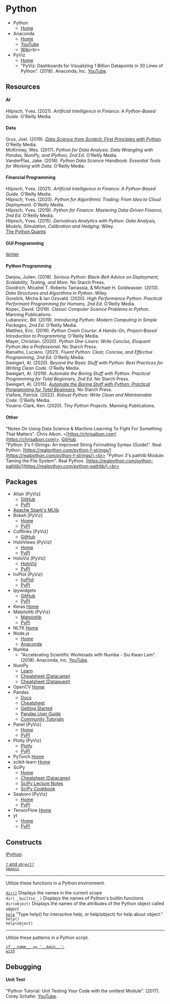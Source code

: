 # Python



- Python
  - [Home](https://www.python.org)<br>
- Anaconda
  - [Home](https://www.anaconda.com/open-source)<br>
  - [YouTube](https://www.youtube.com/c/ContinuumIo/)<br>
  - [Wiki](https://en.wikipedia.org/wiki/Anaconda_(Python_distribution))<br>
- PyViz
  - [Home](https://pyviz.org)
  - "PyViz: Dashboards for Visualizing 1 Billion Datapoints in 30 Lines of Python". (2018). Anaconda, Inc. [YouTube](https://www.youtube.com/watch?v=k27MJJLJNT4).<br>




## Resources

#### AI
Hilpisch, Yves. (2021). _Artificial Intelligence in Finance: A Python-Based Guide_. O'Reilly Media.<br>

#### Data
Grus, Joel. (2019). [_Data Science from Scratch: First Principles with Python_](https://github.com/joelgrus/data-science-from-scratch). O'Reilly Media.<br>
McKinney, Wes. (2017). _Python for Data Analysis: Data Wrangling with Pandas, NumPy, and IPython, 2nd Ed_. O'Reilly Media.<br>
VanderPlas, Jake. (2016). _Python Data Science Handbook: Essential Tools for Working with Data_. O'Reilly Media.<br>

#### Financial Programming
Hilpisch, Yves. (2021). _Artificial Intelligence in Finance: A Python-Based Guide_. O'Reilly Media.<br>
Hilpisch, Yves. (2020). _Python for Algorithmic Trading: From Idea to Cloud Deployment_. O'Reilly Media.<br>
Hilpisch, Yves. (2019). _Python for Finance: Mastering Data-Driven Finance, 2nd Ed_. O'Reilly Media.<br>
Hilpisch, Yves. (2015). _Derivatives Analytics with Python: Data Analysis, Models, Simulation, Calibration and Hedging_. Wiley.<br>
[The Python Quants](https://home.tpq.io/hilpisch/)<br>

#### GUI Programming
[tkinter](https://docs.python.org/3/library/tkinter.html)<br>

#### Python Programming
Danjou, Julien. (2018). _Serious Python: Black-Belt Advice on Deployment, Scalability, Testing, and More_. No Starch Press.<br>
Goodrich, Micahel T. Roberto Tamassia, & Michael H. Goldwasser. (2013). _Data Structures and Algorithms in Python_. Wiley.<br>
Gorelick, Micha & Ian Ozsvald. (2020). _High Performance Python: Practical Performant Programming for Humans, 2nd Ed_. O'Reilly Media.<br>
Kopec, David. (2019). _Classic Computer Science Problems in Python_. Manning Publications.<br>
Lubanovic, Bill. (2019). _Introducing Python: Modern Computing in Simple Packages, 2nd Ed_. O'Reilly Media.<br>
Matthes, Eric. (2019). _Python Crash Course: A Hands-On, Project-Based Introduction to Programming_. O'Reilly Media.<br>
Mayer, Christian. (2020). _Python One-Liners: Write Concise, Eloquent Python like a Professional_. No Starch Press.<br>
Ramalho, Luciano. (2021). _Fluent Python: Clear, Concise, and Effective Programming, 2nd Ed_. O'Reilly Media.<br>
Sweigart, Al. (2020). _Beyond the Basic Stuff with Python: Best Practices for Writing Clean Code_. O'Reilly Media.<br>
Sweigart, Al. (2019). _Automate the Boring Stuff with Python: Practical Programming for Total Beginners, 2nd Ed_. No Starch Press.<br>
Sweigart, Al. (2015). [_Automate the Boring Stuff with Python: Practical Programming for Total Beginners_](https://automatetheboringstuff.com). No Starch Press.<br>
Viafore, Patrick. (2022). _Robust Python: Write Clean and Maintainable Code_. O'Reilly Media.<br>
Youens-Clark, Ken. (2020). _Tiny Python Projects_. Manning Publications.<br>

#### Other
"Notes On Using Data Science & Machine Learning To Fight For Something That Matters". Chris Albon. <[https://chrisalbon.com](https://chrisalbon.com)>. [GitHub](https://github.com/chrisalbon/notes).<br>
"Python 3's f-Strings: An Improved String Formatting Syntax (Guide)". Real Python. [https://realpython.com/python-f-strings/](https://realpython.com/python-f-strings/).<br>
"Python 3's pathlib Module: Taming the File System". Real Python. [https://realpython.com/python-pathlib/](https://realpython.com/python-pathlib/).<br>



## Packages

- Altair [PyViz]<br>
  - [GitHub](https://altair-viz.github.io)<br>
  - [PyPI](https://pypi.org/project/altair/)<br>
- [Apache Spark's MLlib](https://spark.apache.org/docs/3.0.0/ml-guide.html)<br>
- Bokeh [PyViz]<br>
  - [Home](https://bokeh.org)<br>
  - [PyPI](https://pypi.org/project/bokeh/)<br>
- Cufflinks [PyViz]<br>
  - [GitHub](https://github.com/santosjorge/cufflinks)<br>
- HoloViews [PyViz]<br>
  - [Home](https://holoviews.org)<br>
  - [PyPI](https://pypi.org/project/holoviews/)<br>
- HoloViz [PyViz]<br>
  - [HoloViz](https://holoviz.org)<br>
  - [PyPI](https://pypi.org/project/holoviz/)<br>
- hvPlot [PyViz]<br>
  - [hvPlot](https://hvplot.holoviz.org)<br>
  - [PyPI](https://pypi.org/project/hvplot/)<br>
- ipywidgets<br>
  - [GitHub](https://github.com/jupyter-widgets/ipywidgets)<br>
  - [PyPI](https://pypi.org/project/jupyterlab-widgets/)<br>
- Keras [Home](https://keras.io)<br>
- Matplotlib [PyViz]<br>
  - [Matplotlib](https://matplotlib.org)<br>
  - [PyPI](https://pypi.org/project/matplotlib/)<br>
- NLTK [Home](http://www.nltk.org)<br>
- Node.js<br>
  - [Home](https://nodejs.org/en/)<br>
  - [Anaconda](https://anaconda.org/conda-forge/nodejs)<br>
- Numba<br>
  - "Accelerating Scientific Workloads with Numba - Siu Kwan Lam". (2018). Anaconda, Inc. [YouTube](https://www.youtube.com/watch?v=6oXedk2tGfk).<br>
- NumPy
  - [Learn](https://numpy.org/learn/)<br>
  - [Cheatsheet (Datacamp)](https://www.datacamp.com/community/blog/python-numpy-cheat-sheet)<br>
  - [Cheatsheet (Dataquest)](https://www.dataquest.io/blog/numpy-cheat-sheet/)<br>
- OpenCV [Home](https://opencv.org)<br>
- Pandas
  - [Docs](https://pandas.pydata.org/docs/user_guide/index.html)
  - [Cheatsheet](https://pandas.pydata.org/Pandas_Cheat_Sheet.pdf)<br>
  - [Getting Started](https://pandas.pydata.org/docs/getting_started/index.html)<br>
  - [Pandas User Guide](https://pandas.pydata.org/docs/user_guide/index.html)<br>
  - [Community Tutorials](https://pandas.pydata.org/docs/getting_started/tutorials.html#communitytutorials)<br>
- Panel [PyViz]<br>
  - [Home](https://panel.holoviz.org)<br>
  - [PyPI](https://pypi.org/project/panel/)<br>
- Plotly [PyViz]<br>
  - [Plotly](https://plotly.com/python/)<br>
  - [PyPI](https://pypi.org/project/plotly/)<br>
- PyTorch [Home](https://pytorch.org)<br>
- scikit-learn [Home](https://scikit-learn.org/stable/index.html)<br>
- SciPy
  - [Home](https://www.scipy.org)
  - [Cheatsheet (Datacamp)](https://www.datacamp.com/community/blog/python-scipy-cheat-sheet)<br>
  - [SciPy Lecture Notes](https://scipy-lectures.org)<br>
  - [SciPy Cookbook](https://scipy-cookbook.readthedocs.io/index.html)<br>
- Seaborn [PyViz]<br>
  - [Home](https://seaborn.pydata.org)<br>
  - [PyPI](https://pypi.org/project/seaborn/)<br>
- TensorFlow [Home](https://www.tensorflow.org)<br>
- yt<br>
  - [Home](https://yt-project.org)<br>
  - [PyPI](https://pypi.org/project/yt/)<br>




## Constructs

[IPython](https://ipython.readthedocs.io/en/stable/interactive/tutorial.html#).<br>

[`?` and `object?`](https://ipython.readthedocs.io/en/stable/interactive/tutorial.html#the-four-most-helpful-commands)<br>
[`%magic`](https://ipython.readthedocs.io/en/stable/interactive/tutorial.html#magic-functions)<br>

---

Utilize these functions in a Python environment.<br>

[`dir()`](https://docs.python.org/3/library/functions.html#dir) Displays the names in the current scope<br>
`dir(__builtin__)` Displays the names of Python's builtin functions <br>
`dir(object)` Displays the names of the attributes of the Python object called _object_<br>
[`help`](https://docs.python.org/3/library/functions.html#help) "Type help() for interactive help, or help(object) for help about object."<br>
`help()`<br>
`help(object)`<br>

---

Utilize these patterns in a Python script.<br>

[`if __name__ == '__main__':`](https://stackoverflow.com/questions/419163/what-does-if-name-main-do)<br>
[`with`](https://stackoverflow.com/questions/3012488/what-is-the-python-with-statement-designed-for)<br>



## Debugging

#### Unit Test
"Python Tutorial: Unit Testing Your Code with the unittest Module". (2017). Corey Schafer. [YouTube](https://www.youtube.com/watch?v=6tNS--WetLI).<br>
